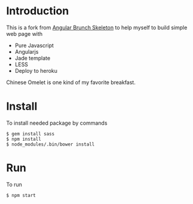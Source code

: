 # Introduction

This is a fork from [Angular Brunch Skeleton](https://github.com/scotch/angular-brunch-seed) to help myself to build simple web page with

* Pure Javascript
* Angularjs
* Jade template
* LESS
* Deploy to heroku

Chinese Omelet is one kind of my favorite breakfast.

# Install

To install needed package by commands

    $ gem install sass
    $ npm install
    $ node_modules/.bin/bower install

# Run

To run

    $ npm start

